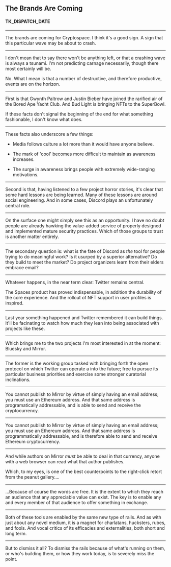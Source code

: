 ## The Brands Are Coming
#### TK_DISPATCH_DATE

****

The brands are coming for Cryptospace. I think it's a good sign. A sign that this particular wave may be about to crash.

****

I don't mean that to say there won't be anything left, or that a crashing wave is always a tsunami. I'm not predicting carnage necessarily, though there most certainly will be.

No. What I mean is that a number of destructive, and therefore productive, events are on the horizon.

****

First is that Gwynth Paltrow and Justin Bieber have joined the rarified air of the Bored Ape Yacht Club. And Bud Light is bringing NFTs to the SuperBowl.

If these facts don't signal the beginning of the end for what something fashionable, I don't know what does.

****

These facts also underscore a few things:

- Media follows culture a lot more than it would have anyone believe.

- The mark of 'cool' becomes more difficult to maintain as awareness increases.

- The surge in awareness brings people with extremely wide-ranging motivations.

****

Second is that, having listened to a few project horror stories, it's clear that some hard lessons are being learned. Many of these lessons are around social engineering. And in some cases, Discord plays an unfortunately central role.

****

On the surface one might simply see this as an opportunity. I have no doubt people are already hawking the value-added service of properly designed and implemented mature security practices. Which of those groups to trust is another matter entirely.

****

The secondary question is: what is the fate of Discord as _the_ tool for people trying to do meaningful work? Is it usurped by a superior alternative? Do they build to meet the market? Do project organizers learn from their elders embrace email?

****

Whatever happens, in the near term clear: Twitter remains central.

The Spaces product has proved indispensable, in addition the durability of the core experience. And the rollout of NFT support in user profiles is inspired.

****

Last year something happened and Twitter remembered it can build things. It'll be facinating to watch how much they lean into being associated with projects like these.

****

Which brings me to the two projects I'm most interested in at the moment: Bluesky and Mirror.

****

The former is the working group tasked with bringing forth the open protocol on which Twitter can operate a into the future; free to pursue its particular business priorities and exercise some stronger curatorial inclinations.

****

You cannot publish to Mirror by virtue of simply having an email address; you must use an Ethereum address. And that same address is programatically addressable, and is able to send and receive the cryptocurrency.

 ****

You cannot publish to Mirror by virtue of simply having an email address; you must use an Ethereum address. And that same address is programmatically addressable, and is therefore able to send and receive Ethereum cryptocurrency.

****

And while authors on Mirror _must_ be able to deal in that currency, anyone with a web browser can read what that author publishes.

Which, to my eyes, is one of the best counterpoints to the right-click retort from the peanut gallery....

****

...Because of course the words are free. It is the extent to which they reach an audience that any appreciable value can exist. The key is to enable any and every member of that audience to offer something in exchange.

****

Both of these tools are enabled by the same new type of rails. And as with just about any novel medium, it is a magnet for charlatans, hucksters, rubes, and fools. And vocal critics of its efficacies and externalities, both short and long term.

****

But to dismiss it all? To dismiss the rails because of what's running on them, or who's building them, or how they work today, is to severely miss the point.